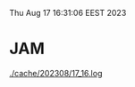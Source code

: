 Thu Aug 17 16:31:06 EEST 2023
# JAM
<a href='./cache/202308/17_16.log'>./cache/202308/17_16.log</a>
